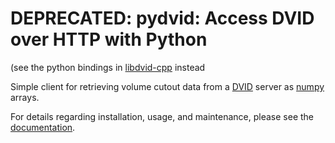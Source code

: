 DEPRECATED: pydvid: Access DVID over HTTP with Python
=========================================

(see the python bindings in [libdvid-cpp](https://github.com/janelia-flyem/libdvid-cpp) instead

Simple client for retrieving volume cutout data from a [DVID][] server as [numpy][] arrays.

[DVID]: https://github.com/janelia-flyem/dvid
[numpy]: http://www.numpy.org/

For details regarding installation, usage, and maintenance, please see the [documentation][].

[documentation]: https://janelia-flyem.github.com/pydvid

